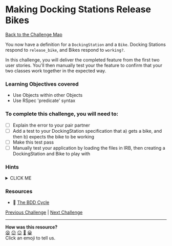 # Making Docking Stations Release Bikes

[Back to the Challenge Map](0_challenge_map.md)

You now have a definition for a `DockingStation` and a `Bike`. Docking Stations respond to `release_bike`, and Bikes respond to `working?`.

In this challenge, you will deliver the completed feature from the first two user stories.  You'll then manually test your the feature to confirm that your two classes work together in the expected way.

### Learning Objectives covered
- Use Objects within other Objects
- Use RSpec 'predicate' syntax

### To complete this challenge, you will need to:

- [ ] Explain the error to your pair partner
- [ ] Add a test to your DockingStation specification that a) gets a bike, and then b) expects the bike to be working
- [ ] Make this test pass
- [ ] Manually test your application by loading the files in IRB, then creating a DockingStation and Bike to play with

### Hints

<details><summary>CLICK ME</summary>
  
  <li>Your test should check that you can call working? on the result of DockingStation.release_bike, and that the result of doing so is true.</li>
  <li>you're likely to have to go through several iterations of this test before it finally passes.  Remember to let your error messages guide you, doing the bare minimum to make progress.</li>
  <li>First, you'll need to make it so that your release_bike method returns a Bike.  Having done this your test will still fail - your working? method return nil.</li>
</details>

### Resources
- :pill: [The BDD Cycle](https://github.com/makersacademy/course/blob/main/pills/bdd_cycle.md)

[Previous Challenge](6_building_a_bike.md) | [Next Challenge](8_using_instance_variables.md)

<!-- BEGIN GENERATED SECTION DO NOT EDIT -->

---

**How was this resource?**  
[😫](https://airtable.com/shrUJ3t7KLMqVRFKR?prefill_Repository=makersacademy/course&prefill_File=boris_bikes_fast_track/7_making_stations_release_bikes.md&prefill_Sentiment=😫) [😕](https://airtable.com/shrUJ3t7KLMqVRFKR?prefill_Repository=makersacademy/course&prefill_File=boris_bikes_fast_track/7_making_stations_release_bikes.md&prefill_Sentiment=😕) [😐](https://airtable.com/shrUJ3t7KLMqVRFKR?prefill_Repository=makersacademy/course&prefill_File=boris_bikes_fast_track/7_making_stations_release_bikes.md&prefill_Sentiment=😐) [🙂](https://airtable.com/shrUJ3t7KLMqVRFKR?prefill_Repository=makersacademy/course&prefill_File=boris_bikes_fast_track/7_making_stations_release_bikes.md&prefill_Sentiment=🙂) [😀](https://airtable.com/shrUJ3t7KLMqVRFKR?prefill_Repository=makersacademy/course&prefill_File=boris_bikes_fast_track/7_making_stations_release_bikes.md&prefill_Sentiment=😀)  
Click an emoji to tell us.

<!-- END GENERATED SECTION DO NOT EDIT -->
